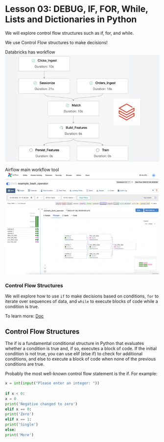 # Lesson 03: DEBUG, IF, FOR, While, Lists and Dictionaries in Python

We will explore control flow structures such as if, for, and while.

We use Control Flow structures to make decisions!

Databricks has workflow
![image_06](./assets/image1.png)

Airflow main workflow tool
![image_07](./assets/image2.png)

### Control Flow Structures

We will explore how to use `if` to make decisions based on conditions, `for` to iterate over sequences of data, and `while` to execute blocks of code while a condition is true.

To learn more:
[Doc](https://docs.python.org/pt-br/3/tutorial/controlflow.html)

## Control Flow Structures

The if is a fundamental conditional structure in Python that evaluates whether a condition is true and, if so, executes a block of code. If the initial condition is not true, you can use elif (else if) to check for additional conditions, and else to execute a block of code when none of the previous conditions are true.

Probably the most well-known control flow statement is the if. For example:

```python
x = int(input("Please enter an integer: "))

if x < 0:
x = 0
print('Negative changed to zero')
elif x == 0:
print('Zero')
elif x == 1:
print('Single')
else:
print('More')
```